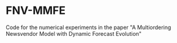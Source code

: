 FNV-MMFE
========

Code for the numerical experiments in the paper "A Multiordering Newsvendor Model with Dynamic Forecast Evolution"